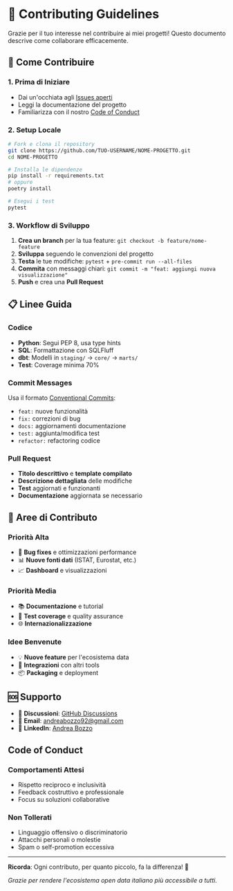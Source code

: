 # 🤝 Contributing Guidelines

Grazie per il tuo interesse nel contribuire ai miei progetti! Questo documento descrive come collaborare efficacemente.

## 🚀 Come Contribuire

### 1. Prima di Iniziare
- Dai un'occhiata agli [Issues aperti](https://github.com/AndreaBozzo/Osservatorio/issues)
- Leggi la documentazione del progetto
- Familiarizza con il nostro [Code of Conduct](#code-of-conduct)

### 2. Setup Locale
```bash
# Fork e clona il repository
git clone https://github.com/TUO-USERNAME/NOME-PROGETTO.git
cd NOME-PROGETTO

# Installa le dipendenze
pip install -r requirements.txt
# oppure
poetry install

# Esegui i test
pytest
```

### 3. Workflow di Sviluppo
1. **Crea un branch** per la tua feature: `git checkout -b feature/nome-feature`
2. **Sviluppa** seguendo le convenzioni del progetto
3. **Testa** le tue modifiche: `pytest` + `pre-commit run --all-files`
4. **Commita** con messaggi chiari: `git commit -m "feat: aggiungi nuova visualizzazione"`
5. **Push** e crea una **Pull Request**

## 📋 Linee Guida

### Codice
- **Python**: Segui PEP 8, usa type hints
- **SQL**: Formattazione con SQLFluff
- **dbt**: Modelli in `staging/` → `core/` → `marts/`
- **Test**: Coverage minima 70%

### Commit Messages
Usa il formato [Conventional Commits](https://www.conventionalcommits.org/):
- `feat:` nuove funzionalità
- `fix:` correzioni di bug
- `docs:` aggiornamenti documentazione
- `test:` aggiunta/modifica test
- `refactor:` refactoring codice

### Pull Request
- **Titolo descrittivo** e **template compilato**
- **Descrizione dettagliata** delle modifiche
- **Test** aggiornati e funzionanti
- **Documentazione** aggiornata se necessario

## 🎯 Aree di Contributo

### Priorità Alta
- 🔧 **Bug fixes** e ottimizzazioni performance
- 📊 **Nuove fonti dati** (ISTAT, Eurostat, etc.)
- 📈 **Dashboard** e visualizzazioni

### Priorità Media
- 📚 **Documentazione** e tutorial
- 🧪 **Test coverage** e quality assurance
- 🌐 **Internazionalizzazione**

### Idee Benvenute
- 💡 **Nuove feature** per l'ecosistema data
- 🔌 **Integrazioni** con altri tools
- 📦 **Packaging** e deployment

## 🆘 Supporto

- 💬 **Discussioni**: [GitHub Discussions](https://github.com/AndreaBozzo/Osservatorio/discussions)
- 📧 **Email**: andreabozzo92@gmail.com
- 💼 **LinkedIn**: [Andrea Bozzo](https://www.linkedin.com/in/andrea-bozzo-/)

## Code of Conduct

### Comportamenti Attesi
- Rispetto reciproco e inclusività
- Feedback costruttivo e professionale
- Focus su soluzioni collaborative

### Non Tollerati
- Linguaggio offensivo o discriminatorio
- Attacchi personali o molestie
- Spam o self-promotion eccessiva

---

**Ricorda**: Ogni contributo, per quanto piccolo, fa la differenza! 🌟

*Grazie per rendere l'ecosistema open data italiano più accessibile a tutti.*